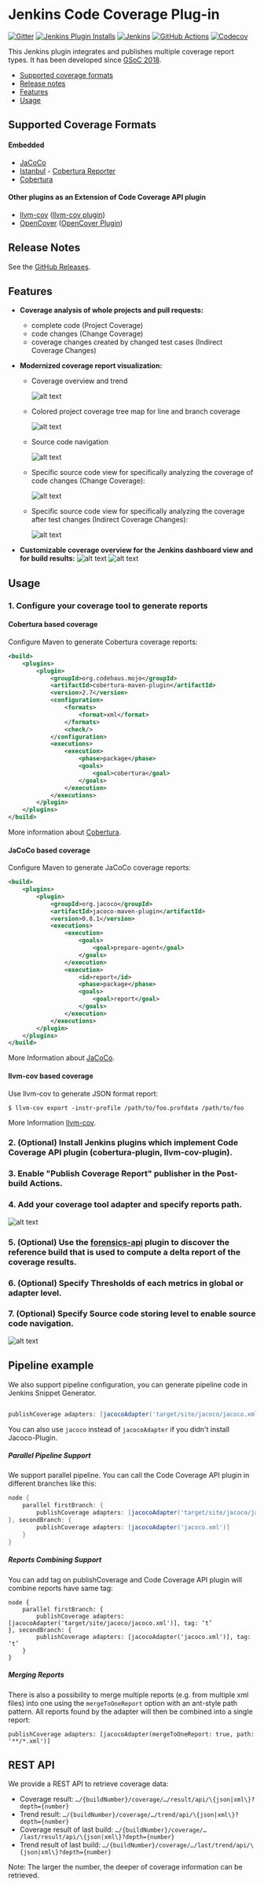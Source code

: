 # Jenkins Code Coverage Plug-in

[![Gitter](https://badges.gitter.im/jenkinsci/code-coverage-api-plugin.svg)](https://gitter.im/jenkinsci/code-coverage-api-plugin?utm_source=badge&utm_medium=badge&utm_campaign=pr-badge)
[![Jenkins Plugin Installs](https://img.shields.io/jenkins/plugin/i/code-coverage-api.svg?color=red)](https://plugins.jenkins.io/code-coverage-api)
[![Jenkins](https://ci.jenkins.io/job/Plugins/job/code-coverage-api-plugin/job/master/badge/icon?subject=Jenkins%20CI)](https://ci.jenkins.io/job/Plugins/job/code-coverage-api-plugin/job/master/)
[![GitHub Actions](https://github.com/jenkinsci/code-coverage-api-plugin/workflows/GitHub%20CI/badge.svg?branch=master)](https://github.com/jenkinsci/code-coverage-api-plugin/actions)
[![Codecov](https://codecov.io/gh/jenkinsci/code-coverage-api/branch/master/graph/badge.svg)](https://codecov.io/gh/jenkinsci/code-coverage-api-plugin/branch/master)


This Jenkins plugin integrates and publishes multiple coverage report types.
It has been developed since [GSoC 2018](https://jenkins.io/projects/gsoc/2018/code-coverage-api-plugin/).

* [Supported coverage formats](#Supported-Coverage-Formats)
* [Release notes](#Release-Notes)
* [Features](#Features)
* [Usage](#Usage)


## Supported Coverage Formats
#### Embedded
- [JaCoCo](https://www.jacoco.org/jacoco/trunk/doc/)
- [Istanbul](https://istanbul.js.org/) - [Cobertura Reporter](https://istanbul.js.org/docs/advanced/alternative-reporters/#cobertura)
- [Cobertura](http://cobertura.github.io/cobertura/)

#### Other plugins as an Extension of Code Coverage API plugin
- [llvm-cov](https://github.com/llvm-mirror/clang/blob/master/docs/SourceBasedCodeCoverage.rst) ([llvm-cov plugin](https://github.com/jenkinsci/llvm-cov-plugin))
- [OpenCover](https://github.com/OpenCover/opencover) ([OpenCover Plugin](https://github.com/jenkinsci/opencover-plugin))

## Release Notes
See the [GitHub Releases](https://github.com/jenkinsci/code-coverage-api-plugin/releases).

## Features
* **Coverage analysis of whole projects and pull requests:**
  * complete code (Project Coverage)
  * code changes (Change Coverage)
  * coverage changes created by changed test cases (Indirect Coverage Changes)
* **Modernized coverage report visualization:**
  * Coverage overview and trend

    ![alt text](./images/reportOverview_screen.PNG "Coverage overview and trend")
  
  * Colored project coverage tree map for line and branch coverage

    ![alt text](./images/reportTree_screen.PNG "Colored project coverage tree map")
  
  * Source code navigation

    ![alt text](./images/reportFile_screen.PNG "Source code navigation")
  
  * Specific source code view for specifically analyzing the coverage of code changes (Change Coverage):

    ![alt text](./images/reportCC_screen.PNG "Specific source code view for Change Coverage")
   
  * Specific source code view for specifically analyzing the coverage after test changes (Indirect Coverage Changes):

    ![alt text](./images/reportICC_screen.PNG "Specific source code view for Indirect Coverage Changes")

* **Customizable coverage overview for the Jenkins dashboard view and for build results:**
  ![alt text](./images/dashboard_screen.PNG "Analysis overview for Jenkins dashboard")
  ![alt text](./images/buildview_screen.PNG "Analysis overview for Jenkins build result")

## Usage

###  1. Configure your coverage tool to generate reports

#### Cobertura based coverage

Configure Maven to generate Cobertura coverage reports:
```xml
<build>
    <plugins>
        <plugin>
            <groupId>org.codehaus.mojo</groupId>
            <artifactId>cobertura-maven-plugin</artifactId>
            <version>2.7</version>
            <configuration>
                <formats>
                    <format>xml</format>
                </formats>
                <check/>
            </configuration>
            <executions>
                <execution>
                    <phase>package</phase>
                    <goals>
                        <goal>cobertura</goal>
                    </goals>
                </execution>
            </executions>
        </plugin>
    </plugins>
</build>
```
More information about [Cobertura](http://cobertura.github.io/cobertura/).

#### JaCoCo based coverage

Configure Maven to generate JaCoCo coverage reports:

```xml
<build>
    <plugins>
        <plugin>
            <groupId>org.jacoco</groupId>
            <artifactId>jacoco-maven-plugin</artifactId>
            <version>0.8.1</version>
            <executions>
                <execution>
                    <goals>
                        <goal>prepare-agent</goal>
                    </goals>
                </execution>
                <execution>
                    <id>report</id>
                    <phase>package</phase>
                    <goals>
                        <goal>report</goal>
                    </goals>
                </execution>
            </executions>
        </plugin>
    </plugins>
</build>
```
More Information about [JaCoCo](https://www.jacoco.org/jacoco/trunk/doc/).

#### llvm-cov based coverage

Use llvm-cov to generate JSON format report:
```
$ llvm-cov export -instr-profile /path/to/foo.profdata /path/to/foo
```
More Information  [llvm-cov](https://github.com/llvm-mirror/clang/blob/master/docs/SourceBasedCodeCoverage.rst#exporting-coverage-data).

### 2. (Optional) Install Jenkins plugins which implement Code Coverage API plugin (cobertura-plugin, llvm-cov-plugin).
### 3. Enable "Publish Coverage Report" publisher in the Post-build Actions.
### 4. Add your coverage tool adapter and specify reports path.
![alt text](./images/config-add-adapter.png "Add coverage adapter")
### 5. (Optional) Use the [forensics-api](https://github.com/jenkinsci/forensics-api-plugin) plugin to discover the reference build that is used to compute a delta report of the coverage results. 
### 6. (Optional) Specify Thresholds of each metrics in global or adapter level.
### 7. (Optional) Specify Source code storing level to enable source code navigation.
![alt text](./images/config.png "Config")

## Pipeline example
We also support pipeline configuration, you can generate pipeline code in Jenkins Snippet Generator.

```groovy

publishCoverage adapters: [jacocoAdapter('target/site/jacoco/jacoco.xml')]

```
You can also use `jacoco` instead of `jacocoAdapter` if you didn't install Jacoco-Plugin.

##### Parallel Pipeline Support
We support parallel pipeline. You can call the Code Coverage API plugin in different branches like this:
```groovy
node {
    parallel firstBranch: {
        publishCoverage adapters: [jacocoAdapter('target/site/jacoco/jacoco.xml')]
}, secondBranch: {
        publishCoverage adapters: [jacocoAdapter('jacoco.xml')]
    }
}
```
##### Reports Combining Support
You can add tag on publishCoverage and Code Coverage API plugin will combine reports have same tag:

```
node {
    parallel firstBranch: {
        publishCoverage adapters: [jacocoAdapter('target/site/jacoco/jacoco.xml')], tag: ‘t’
}, secondBranch: {
        publishCoverage adapters: [jacocoAdapter('jacoco.xml')], tag: ‘t’
    }
}
```
##### Merging Reports
There is also a possibility to merge multiple reports (e.g. from multiple xml files) into one using the `mergeToOneReport` option with an ant-style path pattern.
All reports found by the adapter will then be combined into a single report:

```
publishCoverage adapters: [jacocoAdapter(mergeToOneReport: true, path: '**/*.xml')]
```
## REST API
We provide a REST API to retrieve coverage data:
- Coverage result: `…​/{buildNumber}/coverage/…​/result/api/\{json|xml\}?depth={number}`
- Trend result: `…​/{buildNumber}/coverage/…​/trend/api/\{json|xml\}?depth={number}`
- Coverage result of last build: `…​/{buildNumber}/coverage/…​/last/result/api/\{json|xml\}?depth={number}`
- Trend result of last build: `…​/{buildNumber}/coverage/…​/last/trend/api/\{json|xml\}?depth={number}`

Note: The larger the number, the deeper of coverage information can be retrieved.
